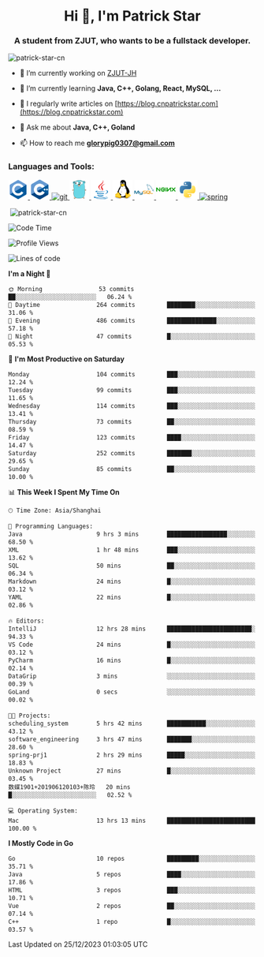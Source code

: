 <h1 align="center">Hi 👋, I'm Patrick Star</h1>
<h3 align="center">A student from ZJUT, who wants to be a fullstack developer.</h3>

<p align="left"> <img src="https://komarev.com/ghpvc/?username=patrick-star-cn&label=Profile%20views&color=0e75b6&style=flat" alt="patrick-star-cn" /> </p>

- 🔭 I’m currently working on [ZJUT-JH](https://github.com/zjutjh)

- 🌱 I’m currently learning **Java, C++, Golang, React, MySQL, ...**

- 📝 I regularly write articles on [https://blog.cnpatrickstar.com](https://blog.cnpatrickstar.com)

- 💬 Ask me about **Java, C++, Goland**

- 📫 How to reach me **glorypig0307@gmail.com**


<h3 align="left">Languages and Tools:</h3>
<p align="left"> 
  <a href="https://www.cprogramming.com/" target="_blank" rel="noreferrer"> 
    <img src="https://raw.githubusercontent.com/devicons/devicon/master/icons/c/c-original.svg" alt="c" width="40" height="40"/> 
  </a> 
  <a href="https://www.w3schools.com/cpp/" target="_blank" rel="noreferrer"> 
    <img src="https://raw.githubusercontent.com/devicons/devicon/master/icons/cplusplus/cplusplus-original.svg" alt="cplusplus" width="40" height="40"/> 
  </a> 
  <a href="https://git-scm.com/" target="_blank" rel="noreferrer"> 
    <img src="https://www.vectorlogo.zone/logos/git-scm/git-scm-icon.svg" alt="git" width="40" height="40"/> 
  </a> 
  <a href="https://golang.org" target="_blank" rel="noreferrer"> 
    <img src="https://raw.githubusercontent.com/devicons/devicon/master/icons/go/go-original.svg" alt="go" width="40" height="40"/> 
  </a> 
  <a href="https://www.java.com" target="_blank" rel="noreferrer"> 
    <img src="https://raw.githubusercontent.com/devicons/devicon/master/icons/java/java-original.svg" alt="java" width="40" height="40"/> 
  </a> 
  <a href="https://www.linux.org/" target="_blank" rel="noreferrer"> 
    <img src="https://raw.githubusercontent.com/devicons/devicon/master/icons/linux/linux-original.svg" alt="linux" width="40" height="40"/> 
  </a> 
  <a href="https://www.mysql.com/" target="_blank" rel="noreferrer"> 
    <img src="https://raw.githubusercontent.com/devicons/devicon/master/icons/mysql/mysql-original-wordmark.svg" alt="mysql" width="40" height="40"/> 
  </a> 
  <a href="https://www.nginx.com" target="_blank" rel="noreferrer"> 
    <img src="https://raw.githubusercontent.com/devicons/devicon/master/icons/nginx/nginx-original.svg" alt="nginx" width="40" height="40"/> 
  </a> 
  <a href="https://www.python.org" target="_blank" rel="noreferrer"> 
    <img src="https://raw.githubusercontent.com/devicons/devicon/master/icons/python/python-original.svg" alt="python" width="40" height="40"/> 
  </a> 
  <a href="https://spring.io/" target="_blank" rel="noreferrer"> 
    <img src="https://www.vectorlogo.zone/logos/springio/springio-icon.svg" alt="spring" width="40" height="40"/> 
  </a>
</p>

<p>&nbsp;<img align="center" src="https://github-readme-stats.vercel.app/api?username=patrick-star-cn&show_icons=true&locale=en" alt="patrick-star-cn" /></p>

<!--START_SECTION:waka-->
![Code Time](http://img.shields.io/badge/Code%20Time-486%20hrs%2052%20mins-blue)

![Profile Views](http://img.shields.io/badge/Profile%20Views-1-blue)

![Lines of code](https://img.shields.io/badge/From%20Hello%20World%20I%27ve%20Written-5.2%20million%20lines%20of%20code-blue)

**I'm a Night 🦉** 

```text
🌞 Morning                53 commits          ██░░░░░░░░░░░░░░░░░░░░░░░   06.24 % 
🌆 Daytime                264 commits         ████████░░░░░░░░░░░░░░░░░   31.06 % 
🌃 Evening                486 commits         ██████████████░░░░░░░░░░░   57.18 % 
🌙 Night                  47 commits          █░░░░░░░░░░░░░░░░░░░░░░░░   05.53 % 
```
📅 **I'm Most Productive on Saturday** 

```text
Monday                   104 commits         ███░░░░░░░░░░░░░░░░░░░░░░   12.24 % 
Tuesday                  99 commits          ███░░░░░░░░░░░░░░░░░░░░░░   11.65 % 
Wednesday                114 commits         ███░░░░░░░░░░░░░░░░░░░░░░   13.41 % 
Thursday                 73 commits          ██░░░░░░░░░░░░░░░░░░░░░░░   08.59 % 
Friday                   123 commits         ████░░░░░░░░░░░░░░░░░░░░░   14.47 % 
Saturday                 252 commits         ███████░░░░░░░░░░░░░░░░░░   29.65 % 
Sunday                   85 commits          ██░░░░░░░░░░░░░░░░░░░░░░░   10.00 % 
```


📊 **This Week I Spent My Time On** 

```text
🕑︎ Time Zone: Asia/Shanghai

💬 Programming Languages: 
Java                     9 hrs 3 mins        █████████████████░░░░░░░░   68.50 % 
XML                      1 hr 48 mins        ███░░░░░░░░░░░░░░░░░░░░░░   13.62 % 
SQL                      50 mins             ██░░░░░░░░░░░░░░░░░░░░░░░   06.34 % 
Markdown                 24 mins             █░░░░░░░░░░░░░░░░░░░░░░░░   03.12 % 
YAML                     22 mins             █░░░░░░░░░░░░░░░░░░░░░░░░   02.86 % 

🔥 Editors: 
IntelliJ                 12 hrs 28 mins      ████████████████████████░   94.33 % 
VS Code                  24 mins             █░░░░░░░░░░░░░░░░░░░░░░░░   03.12 % 
PyCharm                  16 mins             █░░░░░░░░░░░░░░░░░░░░░░░░   02.14 % 
DataGrip                 3 mins              ░░░░░░░░░░░░░░░░░░░░░░░░░   00.39 % 
GoLand                   0 secs              ░░░░░░░░░░░░░░░░░░░░░░░░░   00.02 % 

🐱‍💻 Projects: 
scheduling_system        5 hrs 42 mins       ███████████░░░░░░░░░░░░░░   43.12 % 
software_engineering     3 hrs 47 mins       ███████░░░░░░░░░░░░░░░░░░   28.60 % 
spring-prj1              2 hrs 29 mins       █████░░░░░░░░░░░░░░░░░░░░   18.83 % 
Unknown Project          27 mins             █░░░░░░░░░░░░░░░░░░░░░░░░   03.45 % 
数媒1901+201906120103+陈玲   20 mins             █░░░░░░░░░░░░░░░░░░░░░░░░   02.52 % 

💻 Operating System: 
Mac                      13 hrs 13 mins      █████████████████████████   100.00 % 
```

**I Mostly Code in Go** 

```text
Go                       10 repos            █████████░░░░░░░░░░░░░░░░   35.71 % 
Java                     5 repos             ████░░░░░░░░░░░░░░░░░░░░░   17.86 % 
HTML                     3 repos             ███░░░░░░░░░░░░░░░░░░░░░░   10.71 % 
Vue                      2 repos             ██░░░░░░░░░░░░░░░░░░░░░░░   07.14 % 
C++                      1 repo              █░░░░░░░░░░░░░░░░░░░░░░░░   03.57 % 
```




 Last Updated on 25/12/2023 01:03:05 UTC
<!--END_SECTION:waka-->